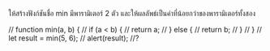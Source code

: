 ให้สร้างฟังก์ชันชื่อ min มีพารามิเตอร์ 2 ตัว และให้ผลลัพธ์เป็นค่าที่น้อยกว่าของพารามิเตอร์ทั้งสอง

// function min(a, b) {
// if (a < b) {
// return a;
// } else {
// return b;
// }
// }
// let result = min(5, 6);
// alert(result); //?
